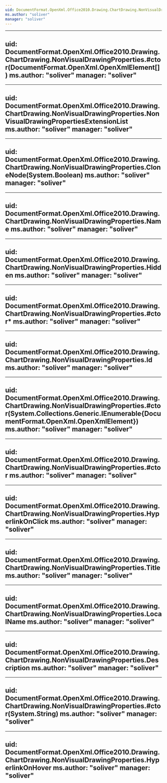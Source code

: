 ```yaml
---
uid: DocumentFormat.OpenXml.Office2010.Drawing.ChartDrawing.NonVisualDrawingProperties
ms.author: "soliver"
manager: "soliver"
---
```


---
uid: DocumentFormat.OpenXml.Office2010.Drawing.ChartDrawing.NonVisualDrawingProperties.#ctor(DocumentFormat.OpenXml.OpenXmlElement[])
ms.author: "soliver"
manager: "soliver"
---

---
uid: DocumentFormat.OpenXml.Office2010.Drawing.ChartDrawing.NonVisualDrawingProperties.NonVisualDrawingPropertiesExtensionList
ms.author: "soliver"
manager: "soliver"
---

---
uid: DocumentFormat.OpenXml.Office2010.Drawing.ChartDrawing.NonVisualDrawingProperties.CloneNode(System.Boolean)
ms.author: "soliver"
manager: "soliver"
---

---
uid: DocumentFormat.OpenXml.Office2010.Drawing.ChartDrawing.NonVisualDrawingProperties.Name
ms.author: "soliver"
manager: "soliver"
---

---
uid: DocumentFormat.OpenXml.Office2010.Drawing.ChartDrawing.NonVisualDrawingProperties.Hidden
ms.author: "soliver"
manager: "soliver"
---

---
uid: DocumentFormat.OpenXml.Office2010.Drawing.ChartDrawing.NonVisualDrawingProperties.#ctor*
ms.author: "soliver"
manager: "soliver"
---

---
uid: DocumentFormat.OpenXml.Office2010.Drawing.ChartDrawing.NonVisualDrawingProperties.Id
ms.author: "soliver"
manager: "soliver"
---

---
uid: DocumentFormat.OpenXml.Office2010.Drawing.ChartDrawing.NonVisualDrawingProperties.#ctor(System.Collections.Generic.IEnumerable{DocumentFormat.OpenXml.OpenXmlElement})
ms.author: "soliver"
manager: "soliver"
---

---
uid: DocumentFormat.OpenXml.Office2010.Drawing.ChartDrawing.NonVisualDrawingProperties.#ctor
ms.author: "soliver"
manager: "soliver"
---

---
uid: DocumentFormat.OpenXml.Office2010.Drawing.ChartDrawing.NonVisualDrawingProperties.HyperlinkOnClick
ms.author: "soliver"
manager: "soliver"
---

---
uid: DocumentFormat.OpenXml.Office2010.Drawing.ChartDrawing.NonVisualDrawingProperties.Title
ms.author: "soliver"
manager: "soliver"
---

---
uid: DocumentFormat.OpenXml.Office2010.Drawing.ChartDrawing.NonVisualDrawingProperties.LocalName
ms.author: "soliver"
manager: "soliver"
---

---
uid: DocumentFormat.OpenXml.Office2010.Drawing.ChartDrawing.NonVisualDrawingProperties.Description
ms.author: "soliver"
manager: "soliver"
---

---
uid: DocumentFormat.OpenXml.Office2010.Drawing.ChartDrawing.NonVisualDrawingProperties.#ctor(System.String)
ms.author: "soliver"
manager: "soliver"
---

---
uid: DocumentFormat.OpenXml.Office2010.Drawing.ChartDrawing.NonVisualDrawingProperties.HyperlinkOnHover
ms.author: "soliver"
manager: "soliver"
---
